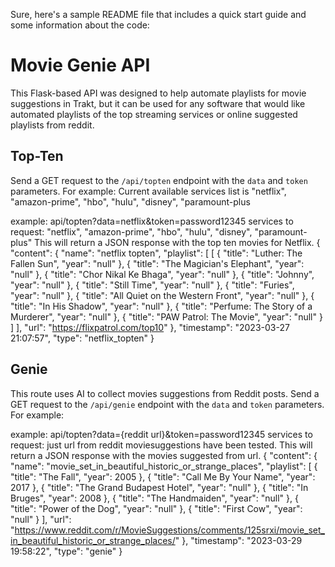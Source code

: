 Sure, here's a sample README file that includes a quick start guide and some information about the code:

# Movie Genie API

This Flask-based API was designed to help automate playlists for movie suggestions in Trakt, but it can be used for any software that would like automated playlists of the top streaming services or online suggested playlists from reddit.

## Top-Ten

Send a GET request to the `/api/topten` endpoint with the `data` and `token` parameters. For example:
Current available services list is "netflix", "amazon-prime", "hbo", "hulu", "disney", "paramount-plus

example:
api/topten?data=netflix&token=password12345
services to request: "netflix", "amazon-prime", "hbo", "hulu", "disney", "paramount-plus"
This will return a JSON response with the top ten movies for Netflix.
{
    "content": {
        "name": "netflix topten",
        "playlist": [
            [
                {
                    "title": "Luther: The Fallen Sun",
                    "year": "null"
                },
                {
                    "title": "The Magician's Elephant",
                    "year": "null"
                },
                {
                    "title": "Chor Nikal Ke Bhaga",
                    "year": "null"
                },
                {
                    "title": "Johnny",
                    "year": "null"
                },
                {
                    "title": "Still Time",
                    "year": "null"
                },
                {
                    "title": "Furies",
                    "year": "null"
                },
                {
                    "title": "All Quiet on the Western Front",
                    "year": "null"
                },
                {
                    "title": "In His Shadow",
                    "year": "null"
                },
                {
                    "title": "Perfume: The Story of a Murderer",
                    "year": "null"
                },
                {
                    "title": "PAW Patrol: The Movie",
                    "year": "null"
                }
            ]
        ],
        "url": "https://flixpatrol.com/top10"
    },
    "timestamp": "2023-03-27 21:07:57",
    "type": "netflix_topten"
}

## Genie

This route uses AI to collect movies suggestions from Reddit posts.
Send a GET request to the `/api/genie` endpoint with the `data` and `token` parameters. For example:

example:
api/topten?data={reddit url}&token=password12345
services to request: just url from reddit moviesuggestions have been tested.
This will return a JSON response with the movies suggested from url.
{
    "content": {
        "name": "movie_set_in_beautiful_historic_or_strange_places",
        "playlist": [
            {
                "title": "The Fall",
                "year": 2005
            },
            {
                "title": "Call Me By Your Name",
                "year": 2017
            },
            {
                "title": "The Grand Budapest Hotel",
                "year": "null"
            },
            {
                "title": "In Bruges",
                "year": 2008
            },
            {
                "title": "The Handmaiden",
                "year": "null"
            },
            {
                "title": "Power of the Dog",
                "year": "null"
            },
            {
                "title": "First Cow",
                "year": "null"
            }
        ],
        "url": "https://www.reddit.com/r/MovieSuggestions/comments/125srxi/movie_set_in_beautiful_historic_or_strange_places/"
    },
    "timestamp": "2023-03-29 19:58:22",
    "type": "genie"
}